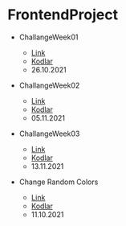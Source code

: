 # FrontendProject


- ChallangeWeek01 
    - [Link](https://aideisayevaa.github.io/FrontendProject/ChallangeWeek01/)
    - [Kodlar](https://github.com/aideisayevaa/FrontendProject/tree/main/ChallangeWeek01)
    - 26.10.2021

- ChallangeWeek02
    - [Link](https://aideisayevaa.github.io/FrontendProject/ChallangeWeek02/StickyNotes)
    - [Kodlar](https://github.com/aideisayevaa/FrontendProject/tree/main/ChallangeWeek02/StickyNotes)
    - 05.11.2021

- ChallangeWeek03
    - [Link](https://aideisayevaa.github.io/FrontendProject/ChallangeWeek03/)
    - [Kodlar](https://github.com/aideisayevaa/FrontendProject/tree/main/ChallangeWeek03)
    - 13.11.2021

- Change Random Colors
    - [Link](https://aideisayevaa.github.io/FrontendProject/Extra/ProjectsJS/ChangeRandomColors/)
    - [Kodlar](https://github.com/aideisayevaa/FrontendProject/tree/main/Extra/ProjectsJS/ChangeRandomColors)
    - 11.10.2021


